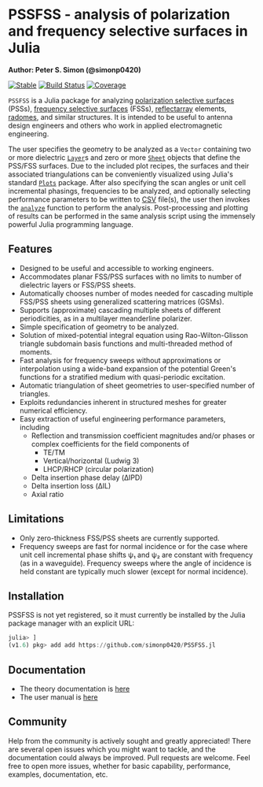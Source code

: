 # PSSFSS - analysis of polarization and frequency selective surfaces in Julia

**Author: Peter S. Simon (@simonp0420)**

[![Stable](https://img.shields.io/badge/docs-stable-blue.svg)](https://simonp0420.github.io/PSSFSS.jl)
[![Build Status](https://travis-ci.com/simonp0420/PSSFSS.jl.svg?branch=master)](https://travis-ci.com/simonp0420/PSSFSS.jl)
[![Coverage](https://codecov.io/gh/simonp0420/PSSFSS.jl/branch/master/graph/badge.svg)](https://codecov.io/gh/simonp0420/PSSFSS.jl)



`PSSFSS` is a Julia package for analyzing 
[polarization selective surfaces](https://scholar.google.com/scholar?hl=en&as_sdt=0%2C5&q=polarization+selective+surface&btnG=) (PSSs), [frequency selective surfaces](https://en.wikipedia.org/wiki/Frequency_selective_surface) (FSSs), 
[reflectarray](https://en.wikipedia.org/wiki/Reflectarray_antennahttps://en.wikipedia.org/wiki/Reflectarray_antenna) elements, 
[radomes](https://en.wikipedia.org/wiki/Radome), and similar structures.  It is intended to be useful to antenna design engineers and others who work in applied electromagnetic engineering.

The user specifies the geometry to be analyzed as a `Vector` containing two or more dielectric [`Layer`](@ref)s 
and zero or more [`Sheet`](@ref) objects that define the PSS/FSS surfaces.  Due to the included plot recipes, the surfaces 
and their associated triangulations can be conveniently visualized using Julia's standard 
[`Plots`](https://github.com/JuliaPlots/Plots.jl) package. After also specifying the scan angles or
unit cell incremental phasings, frequencies to be analyzed, and optionally selecting performance parameters to be written
to [CSV](https://en.wikipedia.org/wiki/Comma-separated_values) file(s), 
the user then invokes the [`analyze`](@refs) function to perform the analysis.  Post-processing and plotting of results can be
performed in the same analysis script using the immensely powerful Julia programming language.


## Features

* Designed to be useful and accessible to working engineers.
* Accommodates planar FSS/PSS surfaces with no limits to number of dielectric layers or FSS/PSS sheets.
* Automatically chooses number of modes needed for cascading multiple FSS/PSS sheets using
  generalized scattering matrices (GSMs).
* Supports (approximate) cascading multiple sheets of different periodicities, as in a multilayer
  meanderline polarizer.
* Simple specification of geometry to be analyzed.
* Solution of mixed-potential integral equation using Rao-Wilton-Glisson triangle subdomain basis functions 
  and multi-threaded method of moments.
* Fast analysis for frequency sweeps without approximations or interpolation using a wide-band expansion of the 
  potential Green's functions for a stratified medium with quasi-periodic excitation.
* Automatic triangulation of sheet geometries to user-specified number of triangles.
* Exploits redundancies inherent in structured meshes for greater numerical efficiency.
* Easy extraction of useful engineering performance parameters, including 
    * Reflection and transmission coefficient magnitudes and/or phases or complex coefficients for the field components of 
        * TE/TM 
        * Vertical/horizontal (Ludwig 3)
        * LHCP/RHCP (circular polarization)
    * Delta insertion phase delay (ΔIPD)
    * Delta insertion loss (ΔIL)
    * Axial ratio 

## Limitations

* Only zero-thickness FSS/PSS sheets are currently supported.
* Frequency sweeps are fast for normal incidence or for the case where unit cell incremental phase shifts ψ₁ and ψ₂ are constant
  with frequency (as in a waveguide).  Frequency sweeps where the angle of incidence is held constant are typically much slower (except for normal incidence).


## Installation
PSSFSS is not yet registered, so it must currently be installed by the Julia package manager with an explicit URL:

```Julia
julia> ]
(v1.6) pkg> add add https://github.com/simonp0420/PSSFSS.jl
```

## Documentation
- The theory documentation is [here](https://github.com/simonp0420/PSSFSS.jl/blob/main/docs/TheoryDocs/theorydoc.pdf)
- The user manual is [here](https://simonp0420.github.io/PSSFSS.jl/stable)

## Community
Help from the community is actively sought and greatly appreciated!  There are several open issues which you might
want to tackle, and the documentation could always be improved. Pull requests are welcome.  Feel free to open more issues, whether for 
basic capability, performance, examples, documentation, etc.
